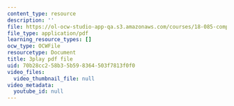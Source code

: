 ```yaml
---
content_type: resource
description: ''
file: https://ol-ocw-studio-app-qa.s3.amazonaws.com/courses/18-085-computational-science-and-engineering-i-fall-2008/70b28cc258b35b598364503f7813f0f0_hYaOtW4XY4.pdf
file_type: application/pdf
learning_resource_types: []
ocw_type: OCWFile
resourcetype: Document
title: 3play pdf file
uid: 70b28cc2-58b3-5b59-8364-503f7813f0f0
video_files:
  video_thumbnail_file: null
video_metadata:
  youtube_id: null
---
```

